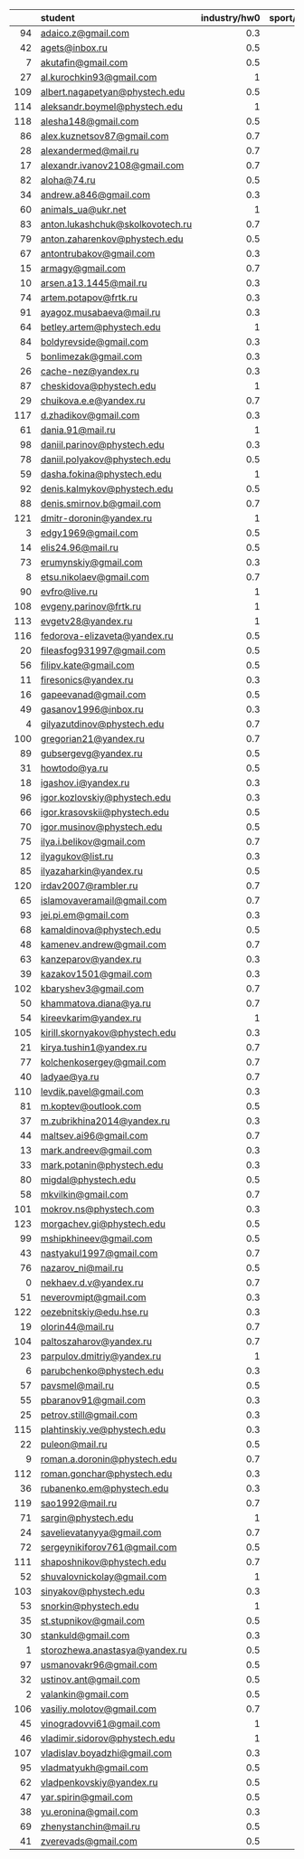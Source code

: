 |     | student                          |   industry/hw0 |   sport/hw0 |   trends/hw0 |   industry_result |   sport_result |   trends_result |
|----:|:---------------------------------|---------------:|------------:|-------------:|------------------:|---------------:|----------------:|
|  94 | adaico.z@gmail.com               |            0.3 |           0 |            0 |               0.3 |           0.03 |            0.03 |
|  42 | agets@inbox.ru                   |            0.5 |           0 |            0 |               0.5 |           0.05 |            0.05 |
|   7 | akutafin@gmail.com               |            0.5 |           0 |            0 |               0.5 |           0.05 |            0.05 |
|  27 | al.kurochkin93@gmail.com         |            1   |           0 |            0 |               1   |           0.1  |            0.1  |
| 109 | albert.nagapetyan@phystech.edu   |            0.5 |           0 |            0 |               0.5 |           0.05 |            0.05 |
| 114 | aleksandr.boymel@phystech.edu    |            1   |           0 |            0 |               1   |           0.1  |            0.1  |
| 118 | alesha148@gmail.com              |            0.5 |           0 |            0 |               0.5 |           0.05 |            0.05 |
|  86 | alex.kuznetsov87@gmail.com       |            0.7 |           0 |            0 |               0.7 |           0.07 |            0.07 |
|  28 | alexandermed@mail.ru             |            0.7 |           0 |            0 |               0.7 |           0.07 |            0.07 |
|  17 | alexandr.ivanov2108@gmail.com    |            0.7 |           0 |            0 |               0.7 |           0.07 |            0.07 |
|  82 | aloha@74.ru                      |            0.5 |           0 |            0 |               0.5 |           0.05 |            0.05 |
|  34 | andrew.a846@gmail.com            |            0.3 |           0 |            0 |               0.3 |           0.03 |            0.03 |
|  60 | animals_ua@ukr.net               |            1   |           0 |            0 |               1   |           0.1  |            0.1  |
|  83 | anton.lukashchuk@skolkovotech.ru |            0.7 |           0 |            0 |               0.7 |           0.07 |            0.07 |
|  79 | anton.zaharenkov@phystech.edu    |            0.5 |           0 |            0 |               0.5 |           0.05 |            0.05 |
|  67 | antontrubakov@gmail.com          |            0.3 |           0 |            0 |               0.3 |           0.03 |            0.03 |
|  15 | armagy@gmail.com                 |            0.7 |           0 |            0 |               0.7 |           0.07 |            0.07 |
|  10 | arsen.a13.1445@mail.ru           |            0.3 |           0 |            0 |               0.3 |           0.03 |            0.03 |
|  74 | artem.potapov@frtk.ru            |            0.3 |           0 |            0 |               0.3 |           0.03 |            0.03 |
|  91 | ayagoz.musabaeva@mail.ru         |            0.3 |           0 |            0 |               0.3 |           0.03 |            0.03 |
|  64 | betley.artem@phystech.edu        |            1   |           0 |            0 |               1   |           0.1  |            0.1  |
|  84 | boldyrevside@gmail.com           |            0.3 |           0 |            0 |               0.3 |           0.03 |            0.03 |
|   5 | bonlimezak@gmail.com             |            0.3 |           0 |            0 |               0.3 |           0.03 |            0.03 |
|  26 | cache-nez@yandex.ru              |            0.3 |           0 |            0 |               0.3 |           0.03 |            0.03 |
|  87 | cheskidova@phystech.edu          |            1   |           0 |            0 |               1   |           0.1  |            0.1  |
|  29 | chuikova.e.e@yandex.ru           |            0.7 |           0 |            0 |               0.7 |           0.07 |            0.07 |
| 117 | d.zhadikov@gmail.com             |            0.3 |           0 |            0 |               0.3 |           0.03 |            0.03 |
|  61 | dania.91@mail.ru                 |            1   |           0 |            0 |               1   |           0.1  |            0.1  |
|  98 | daniil.parinov@phystech.edu      |            0.3 |           0 |            0 |               0.3 |           0.03 |            0.03 |
|  78 | daniil.polyakov@phystech.edu     |            0.5 |           0 |            0 |               0.5 |           0.05 |            0.05 |
|  59 | dasha.fokina@phystech.edu        |            1   |           0 |            0 |               1   |           0.1  |            0.1  |
|  92 | denis.kalmykov@phystech.edu      |            0.5 |           0 |            0 |               0.5 |           0.05 |            0.05 |
|  88 | denis.smirnov.b@gmail.com        |            0.7 |           0 |            0 |               0.7 |           0.07 |            0.07 |
| 121 | dmitr-doronin@yandex.ru          |            1   |           0 |            0 |               1   |           0.1  |            0.1  |
|   3 | edgy1969@gmail.com               |            0.5 |           0 |            0 |               0.5 |           0.05 |            0.05 |
|  14 | elis24.96@mail.ru                |            0.5 |           0 |            0 |               0.5 |           0.05 |            0.05 |
|  73 | erumynskiy@gmail.com             |            0.3 |           0 |            0 |               0.3 |           0.03 |            0.03 |
|   8 | etsu.nikolaev@gmail.com          |            0.7 |           0 |            0 |               0.7 |           0.07 |            0.07 |
|  90 | evfro@live.ru                    |            1   |           0 |            0 |               1   |           0.1  |            0.1  |
| 108 | evgeny.parinov@frtk.ru           |            1   |           0 |            0 |               1   |           0.1  |            0.1  |
| 113 | evgetv28@yandex.ru               |            1   |           0 |            0 |               1   |           0.1  |            0.1  |
| 116 | fedorova-elizaveta@yandex.ru     |            0.5 |           0 |            0 |               0.5 |           0.05 |            0.05 |
|  20 | fileasfog931997@gmail.com        |            0.5 |           0 |            0 |               0.5 |           0.05 |            0.05 |
|  56 | filipv.kate@gmail.com            |            0.5 |           0 |            0 |               0.5 |           0.05 |            0.05 |
|  11 | firesonics@yandex.ru             |            0.3 |           0 |            0 |               0.3 |           0.03 |            0.03 |
|  16 | gapeevanad@gmail.com             |            0.5 |           0 |            0 |               0.5 |           0.05 |            0.05 |
|  49 | gasanov1996@inbox.ru             |            0.3 |           0 |            0 |               0.3 |           0.03 |            0.03 |
|   4 | gilyazutdinov@phystech.edu       |            0.7 |           0 |            0 |               0.7 |           0.07 |            0.07 |
| 100 | gregorian21@yandex.ru            |            0.7 |           0 |            0 |               0.7 |           0.07 |            0.07 |
|  89 | gubsergevg@yandex.ru             |            0.5 |           0 |            0 |               0.5 |           0.05 |            0.05 |
|  31 | howtodo@ya.ru                    |            0.5 |           0 |            0 |               0.5 |           0.05 |            0.05 |
|  18 | igashov.i@yandex.ru              |            0.3 |           0 |            0 |               0.3 |           0.03 |            0.03 |
|  96 | igor.kozlovskiy@phystech.edu     |            0.3 |           0 |            0 |               0.3 |           0.03 |            0.03 |
|  66 | igor.krasovskii@phystech.edu     |            0.5 |           0 |            0 |               0.5 |           0.05 |            0.05 |
|  70 | igor.musinov@phystech.edu        |            0.5 |           0 |            0 |               0.5 |           0.05 |            0.05 |
|  75 | ilya.i.belikov@gmail.com         |            0.7 |           0 |            0 |               0.7 |           0.07 |            0.07 |
|  12 | ilyagukov@list.ru                |            0.3 |           0 |            0 |               0.3 |           0.03 |            0.03 |
|  85 | ilyazaharkin@yandex.ru           |            0.5 |           0 |            0 |               0.5 |           0.05 |            0.05 |
| 120 | irdav2007@rambler.ru             |            0.7 |           0 |            0 |               0.7 |           0.07 |            0.07 |
|  65 | islamovaveramail@gmail.com       |            0.7 |           0 |            0 |               0.7 |           0.07 |            0.07 |
|  93 | jei.pi.em@gmail.com              |            0.3 |           0 |            0 |               0.3 |           0.03 |            0.03 |
|  68 | kamaldinova@phystech.edu         |            0.5 |           0 |            0 |               0.5 |           0.05 |            0.05 |
|  48 | kamenev.andrew@gmail.com         |            0.7 |           0 |            0 |               0.7 |           0.07 |            0.07 |
|  63 | kanzeparov@yandex.ru             |            0.3 |           0 |            0 |               0.3 |           0.03 |            0.03 |
|  39 | kazakov1501@gmail.com            |            0.3 |           0 |            0 |               0.3 |           0.03 |            0.03 |
| 102 | kbaryshev3@gmail.com             |            0.7 |           0 |            0 |               0.7 |           0.07 |            0.07 |
|  50 | khammatova.diana@ya.ru           |            0.7 |           0 |            0 |               0.7 |           0.07 |            0.07 |
|  54 | kireevkarim@yandex.ru            |            1   |           0 |            0 |               1   |           0.1  |            0.1  |
| 105 | kirill.skornyakov@phystech.edu   |            0.3 |           0 |            0 |               0.3 |           0.03 |            0.03 |
|  21 | kirya.tushin1@yandex.ru          |            0.7 |           0 |            0 |               0.7 |           0.07 |            0.07 |
|  77 | kolchenkosergey@gmail.com        |            0.7 |           0 |            0 |               0.7 |           0.07 |            0.07 |
|  40 | ladyae@ya.ru                     |            0.7 |           0 |            0 |               0.7 |           0.07 |            0.07 |
| 110 | levdik.pavel@gmail.com           |            0.3 |           0 |            0 |               0.3 |           0.03 |            0.03 |
|  81 | m.koptev@outlook.com             |            0.5 |           0 |            0 |               0.5 |           0.05 |            0.05 |
|  37 | m.zubrikhina2014@yandex.ru       |            0.3 |           0 |            0 |               0.3 |           0.03 |            0.03 |
|  44 | maltsev.ai96@gmail.com           |            0.7 |           0 |            0 |               0.7 |           0.07 |            0.07 |
|  13 | mark.andreev@gmail.com           |            0.3 |           0 |            0 |               0.3 |           0.03 |            0.03 |
|  33 | mark.potanin@phystech.edu        |            0.3 |           0 |            0 |               0.3 |           0.03 |            0.03 |
|  80 | migdal@phystech.edu              |            0.5 |           0 |            0 |               0.5 |           0.05 |            0.05 |
|  58 | mkvilkin@gmail.com               |            0.7 |           0 |            0 |               0.7 |           0.07 |            0.07 |
| 101 | mokrov.ns@phystech.com           |            0.3 |           0 |            0 |               0.3 |           0.03 |            0.03 |
| 123 | morgachev.gi@phystech.edu        |            0.5 |           0 |            0 |               0.5 |           0.05 |            0.05 |
|  99 | mshipkhineev@gmail.com           |            0.5 |           0 |            0 |               0.5 |           0.05 |            0.05 |
|  43 | nastyakul1997@gmail.com          |            0.7 |           0 |            0 |               0.7 |           0.07 |            0.07 |
|  76 | nazarov_ni@mail.ru               |            0.5 |           0 |            0 |               0.5 |           0.05 |            0.05 |
|   0 | nekhaev.d.v@yandex.ru            |            0.7 |           0 |            0 |               0.7 |           0.07 |            0.07 |
|  51 | neverovmipt@gmail.com            |            0.3 |           0 |            0 |               0.3 |           0.03 |            0.03 |
| 122 | oezebnitskiy@edu.hse.ru          |            0.3 |           0 |            0 |               0.3 |           0.03 |            0.03 |
|  19 | olorin44@mail.ru                 |            0.7 |           0 |            0 |               0.7 |           0.07 |            0.07 |
| 104 | paltoszaharov@yandex.ru          |            0.7 |           0 |            0 |               0.7 |           0.07 |            0.07 |
|  23 | parpulov.dmitriy@yandex.ru       |            1   |           0 |            0 |               1   |           0.1  |            0.1  |
|   6 | parubchenko@phystech.edu         |            0.3 |           0 |            0 |               0.3 |           0.03 |            0.03 |
|  57 | pavsmel@mail.ru                  |            0.5 |           0 |            0 |               0.5 |           0.05 |            0.05 |
|  55 | pbaranov91@gmail.com             |            0.3 |           0 |            0 |               0.3 |           0.03 |            0.03 |
|  25 | petrov.still@gmail.com           |            0.3 |           0 |            0 |               0.3 |           0.03 |            0.03 |
| 115 | plahtinskiy.ve@phystech.edu      |            0.3 |           0 |            0 |               0.3 |           0.03 |            0.03 |
|  22 | puleon@mail.ru                   |            0.5 |           0 |            0 |               0.5 |           0.05 |            0.05 |
|   9 | roman.a.doronin@phystech.edu     |            0.7 |           0 |            0 |               0.7 |           0.07 |            0.07 |
| 112 | roman.gonchar@phystech.edu       |            0.3 |           0 |            0 |               0.3 |           0.03 |            0.03 |
|  36 | rubanenko.em@phystech.edu        |            0.3 |           0 |            0 |               0.3 |           0.03 |            0.03 |
| 119 | sao1992@mail.ru                  |            0.7 |           0 |            0 |               0.7 |           0.07 |            0.07 |
|  71 | sargin@phystech.edu              |            1   |           0 |            0 |               1   |           0.1  |            0.1  |
|  24 | savelievatanyya@gmail.com        |            0.7 |           0 |            0 |               0.7 |           0.07 |            0.07 |
|  72 | sergeynikiforov761@gmail.com     |            0.5 |           0 |            0 |               0.5 |           0.05 |            0.05 |
| 111 | shaposhnikov@phystech.edu        |            0.7 |           0 |            0 |               0.7 |           0.07 |            0.07 |
|  52 | shuvalovnickolay@gmail.com       |            1   |           0 |            0 |               1   |           0.1  |            0.1  |
| 103 | sinyakov@phystech.edu            |            0.3 |           0 |            0 |               0.3 |           0.03 |            0.03 |
|  53 | snorkin@phystech.edu             |            1   |           0 |            0 |               1   |           0.1  |            0.1  |
|  35 | st.stupnikov@gmail.com           |            0.5 |           0 |            0 |               0.5 |           0.05 |            0.05 |
|  30 | stankuld@gmail.com               |            0.3 |           0 |            0 |               0.3 |           0.03 |            0.03 |
|   1 | storozhewa.anastasya@yandex.ru   |            0.5 |           0 |            0 |               0.5 |           0.05 |            0.05 |
|  97 | usmanovakr96@gmail.com           |            0.5 |           0 |            0 |               0.5 |           0.05 |            0.05 |
|  32 | ustinov.ant@gmail.com            |            0.5 |           0 |            0 |               0.5 |           0.05 |            0.05 |
|   2 | valankin@gmail.com               |            0.5 |           0 |            0 |               0.5 |           0.05 |            0.05 |
| 106 | vasiliy.molotov@gmail.com        |            0.7 |           0 |            0 |               0.7 |           0.07 |            0.07 |
|  45 | vinogradovvi61@gmail.com         |            1   |           0 |            0 |               1   |           0.1  |            0.1  |
|  46 | vladimir.sidorov@phystech.edu    |            1   |           0 |            0 |               1   |           0.1  |            0.1  |
| 107 | vladislav.boyadzhi@gmail.com     |            0.3 |           0 |            0 |               0.3 |           0.03 |            0.03 |
|  95 | vladmatyukh@gmail.com            |            0.5 |           0 |            0 |               0.5 |           0.05 |            0.05 |
|  62 | vladpenkovskiy@yandex.ru         |            0.5 |           0 |            0 |               0.5 |           0.05 |            0.05 |
|  47 | yar.spirin@gmail.com             |            0.5 |           0 |            0 |               0.5 |           0.05 |            0.05 |
|  38 | yu.eronina@gmail.com             |            0.3 |           0 |            0 |               0.3 |           0.03 |            0.03 |
|  69 | zhenystanchin@mail.ru            |            0.5 |           0 |            0 |               0.5 |           0.05 |            0.05 |
|  41 | zverevads@gmail.com              |            0.5 |           0 |            0 |               0.5 |           0.05 |            0.05 |

